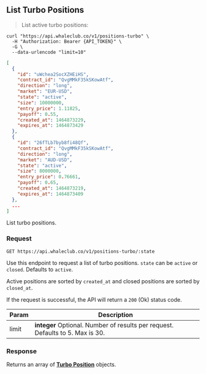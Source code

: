 ## List Turbo Positions

> List active turbo positions:

```shell
curl "https://api.whaleclub.co/v1/positions-turbo" \
  -H "Authorization: Bearer {API_TOKEN}" \
  -G \
  --data-urlencode "limit=10"
```
```json
[
  {
    "id": "uWchea2SocXZHEiHS",
    "contract_id": "QvgMMkF35kSKowAtf",
    "direction": "long",
    "market": "EUR-USD",
    "state": "active",
    "size": 10000000,
    "entry_price": 1.11825,
    "payoff": 0.55,
    "created_at": 1464873229,
    "expires_at": 1464873429
  },
  {
    "id": "26fTLb7byb8fi48Qf",
    "contract_id": "QvgMMkF35kSKowAtf",
    "direction": "long",
    "market": "AUD-USD",
    "state": "active",
    "size": 8000000,
    "entry_price": 0.76661,
    "payoff": 0.65,
    "created_at": 1464873219,
    "expires_at": 1464873409
  },
  ...
]
```

List turbo positions.

### Request

`GET https://api.whaleclub.co/v1/positions-turbo/:state`

Use this endpoint to request a list of turbo positions. `state` can be `active` or `closed`. Defaults to `active`.

Active positions are sorted by `created_at` and closed positions are sorted by `closed_at`.

If the request is successful, the API will return a `200` (Ok) status code. 

Param | Description
---------- | -------
limit | **integer** Optional. Number of results per request. Defaults to 5. Max is 30.

### Response

Returns an array of **[Turbo Position](#turbo-position-object)** objects.


<div class='bottom-padder'>&nbsp;</div>